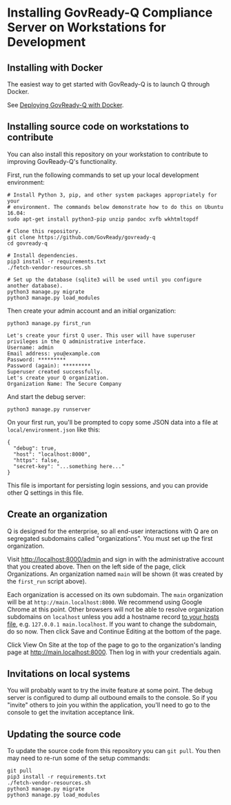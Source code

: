 Installing GovReady-Q Compliance Server on Workstations for Development
=======================================================================

## Installing with Docker

The easiest way to get started with GovReady-Q is to launch Q through Docker.

See [Deploying GovReady-Q with Docker](deploy_docker.html).


## Installing source code on workstations to contribute

You can also install this repository on your workstation to contribute to improving GovReady-Q's functionality.

First, run the following commands to set up your local development environment:

	# Install Python 3, pip, and other system packages appropriately for your
	# environment. The commands below demonstrate how to do this on Ubuntu 16.04:
	sudo apt-get install python3-pip unzip pandoc xvfb wkhtmltopdf
	
	# Clone this repository.
	git clone https://github.com/GovReady/govready-q
	cd govready-q
	
	# Install dependencies.
	pip3 install -r requirements.txt
	./fetch-vendor-resources.sh
	
	# Set up the database (sqlite3 will be used until you configure another database).
	python3 manage.py migrate
	python3 manage.py load_modules

Then create your admin account and an initial organization:

	python3 manage.py first_run

	Let's create your first Q user. This user will have superuser privileges in the Q administrative interface.
	Username: admin
	Email address: you@example.com
	Password: *********
	Password (again): *********
	Superuser created successfully.
	Let's create your Q organization.
	Organization Name: The Secure Company

And start the debug server:

	python3 manage.py runserver

On your first run, you'll be prompted to copy some JSON data into a file at `local/environment.json` like this:

    {
      "debug": true,
      "host": "localhost:8000",
      "https": false,
      "secret-key": "...something here..."
    }

This file is important for persisting login sessions, and you can provide other Q settings in this file.

## Create an organization

Q is designed for the enterprise, so all end-user interactions with Q are on segregated subdomains called "organizations". You must set up the first organization.

Visit [http://localhost:8000/admin](http://localhost:8000/admin) and sign in with the administrative account that you created above. Then on the left side of the page, click Organizations. An organization named `main` will be shown (it was created by the `first_run` script above).

Each organization is accessed on its own subdomain. The `main` organization will be at `http://main.localhost:8000`. We recommend using Google Chrome at this point. Other browsers will not be able to resolve organization subdomains on `localhost` unless you add a hostname record [to your hosts file](https://support.rackspace.com/how-to/modify-your-hosts-file/), e.g. `127.0.0.1 main.localhost`. If you want to change the subdomain, do so now. Then click Save and Continue Editing at the bottom of the page.

Click View On Site at the top of the page to go to the organization's landing page at http://main.localhost:8000. Then log in with your credentials again.

## Invitations on local systems

You will probably want to try the invite feature at some point. The debug server is configured to dump all outbound emails to the console. So if you "invite" others to join you within the application, you'll need to go to the console to get the invitation acceptance link.

## Updating the source code

To update the source code from this repository you can `git pull`. You then may need to re-run some of the setup commands:

	git pull
	pip3 install -r requirements.txt
	./fetch-vendor-resources.sh
	python3 manage.py migrate
	python3 manage.py load_modules
